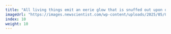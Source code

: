 ```yaml
---
title: "All living things emit an eerie glow that is snuffed out upon death"
imageUrl: "https://images.newscientist.com/wp-content/uploads/2025/05/09144248/SEI_250569734.jpg?width=788"
index: 10
weight: 10
---
```

